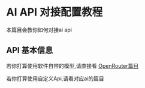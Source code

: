 # AI API 对接配置教程

 本篇目会教你如何对接ai api

## API 基本信息

 若你打算使用软件自带的模型,请直接看 [OpenRouter篇目](./OpenRouter.md)

 若你打算使用自定义Api,请看对应ai的篇目